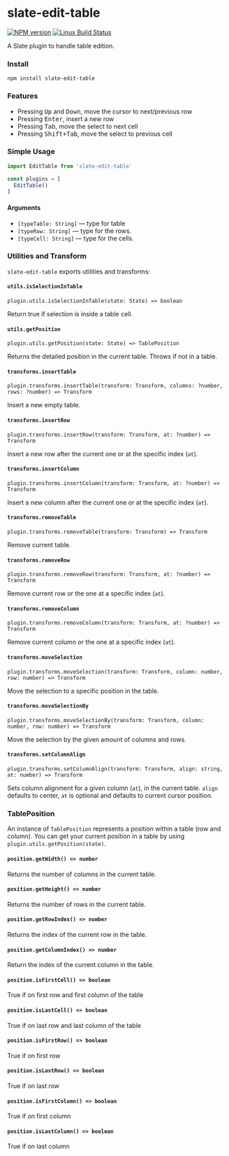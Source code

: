 # slate-edit-table

[![NPM version](https://badge.fury.io/js/slate-edit-table.svg)](http://badge.fury.io/js/slate-edit-table)
[![Linux Build Status](https://travis-ci.org/GitbookIO/slate-edit-table.png?branch=master)](https://travis-ci.org/GitbookIO/slate-edit-table)

A Slate plugin to handle table edition.

### Install

```
npm install slate-edit-table
```

### Features

- Pressing <kbd>Up</kbd> and <kbd>Down</kbd>, move the cursor to next/previous row
- Pressing <kbd>Enter</kbd>, insert a new row
- Pressing <kbd>Tab</kbd>, move the select to next cell
- Pressing <kbd>Shift+Tab</kbd>, move the select to previous cell

### Simple Usage

```js
import EditTable from 'slate-edit-table'

const plugins = [
  EditTable()
]
```

#### Arguments

- ``[typeTable: String]`` — type for table
- ``[typeRow: String]`` — type for the rows.
- ``[typeCell: String]`` — type for the cells.

### Utilities and Transform

`slate-edit-table` exports utilities and transforms:

#### `utils.isSelectionInTable`

`plugin.utils.isSelectionInTable(state: State) => boolean`

Return true if selection is inside a table cell.

#### `utils.getPosition`

`plugin.utils.getPosition(state: State) => TablePosition`

Returns the detailed position in the current table. Throws if not in a table.

#### `transforms.insertTable`

`plugin.transforms.insertTable(transform: Transform, columns: ?number, rows: ?number) => Transform`

Insert a new empty table.

#### `transforms.insertRow`

`plugin.transforms.insertRow(transform: Transform, at: ?number) => Transform`

Insert a new row after the current one or at the specific index (`at`).

#### `transforms.insertColumn`

`plugin.transforms.insertColumn(transform: Transform, at: ?number) => Transform`

Insert a new column after the current one or at the specific index (`at`).

#### `transforms.removeTable`

`plugin.transforms.removeTable(transform: Transform) => Transform`

Remove current table.

#### `transforms.removeRow`

`plugin.transforms.removeRow(transform: Transform, at: ?number) => Transform`

Remove current row or the one at a specific index (`at`).

#### `transforms.removeColumn`

`plugin.transforms.removeColumn(transform: Transform, at: ?number) => Transform`

Remove current column or the one at a specific index (`at`).

#### `transforms.moveSelection`

`plugin.transforms.moveSelection(transform: Transform, column: number, row: number) => Transform`

Move the selection to a specific position in the table.

#### `transforms.moveSelectionBy`

`plugin.transforms.moveSelectionBy(transform: Transform, column: number, row: number) => Transform`

Move the selection by the given amount of columns and rows.

#### `transforms.setColumnAlign`

`plugin.transforms.setColumnAlign(transform: Transform, align: string, at: number) => Transform`

Sets column alignment for a given column (`at`), in the current table. `align`
defaults to center, `at` is optional and defaults to current cursor position.

### TablePosition

An instance of `TablePosition` represents a position within a table (row and column).
You can get your current position in a table by using `plugin.utils.getPosition(state)`.

#### `position.getWidth() => number`

Returns the number of columns in the current table.

#### `position.getHeight() => number`

Returns the number of rows in the current table.

#### `position.getRowIndex() => number`

Returns the index of the current row in the table.

#### `position.getColumnIndex() => number`

Return the index of the current column in the table.

#### `position.isFirstCell() => boolean`

True if on first row and first column of the table

#### `position.isLastCell() => boolean`

True if on last row and last column of the table

#### `position.isFirstRow() => boolean`

True if on first row

#### `position.isLastRow() => boolean`

True if on last row

#### `position.isFirstColumn() => boolean`

True if on first column

#### `position.isLastColumn() => boolean`

True if on last column
